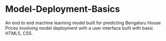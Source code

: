 # Model-Deployment-Basics
An end to end machine learning model built for predicting Bengaluru House Prices involving model deployment with a user interface built with basic HTML5, CSS.
